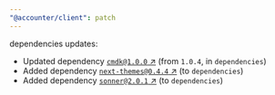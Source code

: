 ```yaml
---
"@accounter/client": patch
---
```

dependencies updates:
  - Updated dependency [`cmdk@1.0.0` ↗︎](https://www.npmjs.com/package/cmdk/v/1.0.0) (from `1.0.4`, in `dependencies`)
  - Added dependency [`next-themes@0.4.4` ↗︎](https://www.npmjs.com/package/next-themes/v/0.4.4) (to `dependencies`)
  - Added dependency [`sonner@2.0.1` ↗︎](https://www.npmjs.com/package/sonner/v/2.0.1) (to `dependencies`)
